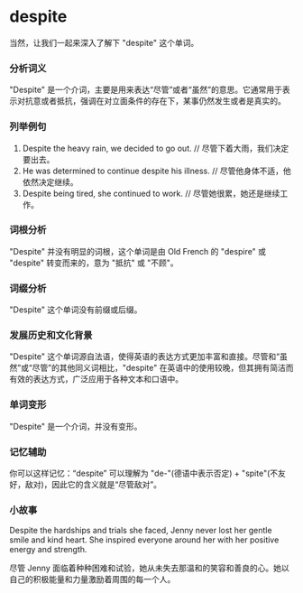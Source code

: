 # despite

当然，让我们一起来深入了解下 "despite" 这个单词。

  

### 分析词义

  

"Despite" 是一个介词，主要是用来表达“尽管”或者“虽然”的意思。它通常用于表示对抗意或者抵抗，强调在对立面条件的存在下，某事仍然发生或者是真实的。

  

### 列举例句

  

1.  Despite the heavy rain, we decided to go out. // 尽管下着大雨，我们决定要出去。
2.  He was determined to continue despite his illness. // 尽管他身体不适，他依然决定继续。
3.  Despite being tired, she continued to work. // 尽管她很累，她还是继续工作。

  

### 词根分析

  

"Despite" 并没有明显的词根，这个单词是由 Old French 的 "despire" 或 "despite" 转变而来的，意为 "抵抗" 或 "不顾"。

  

### 词缀分析

  

"Despite" 这个单词没有前缀或后缀。

  

### 发展历史和文化背景

  

"Despite" 这个单词源自法语，使得英语的表达方式更加丰富和直接。尽管和“虽然”或“尽管”的其他同义词相比，"despite" 在英语中的使用较晚，但其拥有简洁而有效的表达方式，广泛应用于各种文本和口语中。

  

### 单词变形

  

"Despite" 是一个介词，并没有变形。

  

### 记忆辅助

  

你可以这样记忆：“despite” 可以理解为 "de-"(德语中表示否定) + "spite"(不友好，敌对)，因此它的含义就是“尽管敌对”。

  

### 小故事

  

Despite the hardships and trials she faced, Jenny never lost her gentle smile and kind heart. She inspired everyone around her with her positive energy and strength.

  

尽管 Jenny 面临着种种困难和试验，她从未失去那温和的笑容和善良的心。她以自己的积极能量和力量激励着周围的每一个人。
